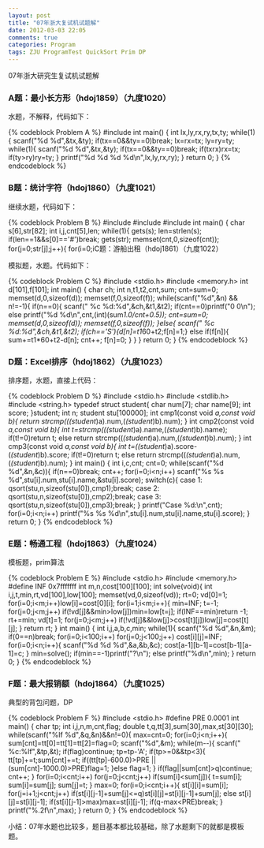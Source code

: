 ```yaml
---
layout: post
title: "07年浙大复试机试题解"
date: 2012-03-03 22:05
comments: true
categories: Program
tags: ZJU ProgramTest QuickSort Prim DP
---
```

<p>
07年浙大研究生复试机试题解
</p>

<h3>A题：最小长方形（hdoj1859）（九度1020）</h3>
<p>水题，不解释，代码如下：</p>
{% codeblock Problem A %}
#include <stdio.h>
int main()
{
    int lx,ly,rx,ry,tx,ty;
    while(1){
        scanf("%d %d",&tx,&ty);
        if(tx==0&&ty==0)break;
        lx=rx=tx;
        ly=ry=ty;
        while(1){
            scanf("%d %d",&tx,&ty);
            if(tx==0&&ty==0)break;
            if(tx<lx)lx=tx;
            if(ty<ly)ly=ty;
            if(tx>rx)rx=tx;
            if(ty>ry)ry=ty;
        }
        printf("%d %d %d %d\n",lx,ly,rx,ry);
    }
    return 0;
}
{% endcodeblock %}

<!-- more -->
<h3>B题：统计字符（hdoj1860）（九度1021）</h3>
<p>继续水题，代码如下：</p>
{% codeblock Problem B %}
#include <stdio.h>
#include <string.h>
#include <memory.h>
int main()
{
    char s[6],str[82];
    int i,j,cnt[5],len;
    while(1){
        gets(s);
        len=strlen(s);
        if(len==1&&s[0]=='#')break;
        gets(str);
        memset(cnt,0,sizeof(cnt));
        for(j=0;str[j];j++){
            for(i=0;i<len;i++)
                if(str[j]==s[i])cnt[i]++;
        }
        for(i=0;i<len;i++)
            printf("%c %d\n",s[i],cnt[i]);
    }
    return 0;
}
{% endcodeblock %}

<h3>C题：游船出租（hdoj1861）（九度1022）</h3>
<p>模拟题，水题。代码如下：</p>

{% codeblock Problem C %}
#include <stdio.h>
#include <memory.h>
int d[101],f[101];
int main()
{
    char ch;
    int n,t1,t2,cnt,sum;
    cnt=sum=0;
    memset(d,0,sizeof(d));
    memset(f,0,sizeof(f));
    while(scanf("%d",&n) && n!=-1){
        if(n==0){
            scanf(" %c %d:%d",&ch,&t1,&t2);
            if(cnt==0)printf("0 0\n");
            else printf("%d %d\n",cnt,(int)(sum*1.0/cnt+0.5));
            cnt=sum=0;
            memset(d,0,sizeof(d));
            memset(f,0,sizeof(f));
        }else{
            scanf(" %c %d:%d",&ch,&t1,&t2);
            if(ch=='S'){d[n]=t1*60+t2;f[n]=1;}
            else if(f[n]){
                sum+=t1*60+t2-d[n];
                cnt++;
                f[n]=0;
            }
        }
    }
    return 0;
}
{% endcodeblock %}

<h3>D题：Excel排序（hdoj1862）（九度1023）</h3>
<p>排序题，水题，直接上代码：</p>

{% codeblock Problem D %}
#include <stdio.h>
#include <stdlib.h>
#include <string.h>
typedef struct student{
    char num[7];
    char name[9];
    int score;
}student;
int n;
student stu[100000];
int cmp1(const void *a,const void *b){
    return strcmp((*(student*)a).num,(*(student*)b).num);
}
int cmp2(const void *a,const void *b){
    int t=strcmp((*(student*)a).name,(*(student*)b).name);
    if(t!=0)return t;
    else return strcmp((*(student*)a).num,(*(student*)b).num);
}
int cmp3(const void *a,const void *b){
    int t=(*(student*)a).score-(*(student*)b).score;
    if(t!=0)return t;
    else return strcmp((*(student*)a).num,(*(student*)b).num);
}
int main()
{
    int i,c,cnt;
    cnt=0;
    while(scanf("%d %d",&n,&c)){
        if(n==0)break;
        cnt++;
        for(i=0;i<n;i++)
            scanf("%s %s %d",stu[i].num,stu[i].name,&stu[i].score);
        switch(c){
            case 1: qsort(stu,n,sizeof(stu[0]),cmp1);break;
            case 2: qsort(stu,n,sizeof(stu[0]),cmp2);break;
            case 3: qsort(stu,n,sizeof(stu[0]),cmp3);break;
        }
        printf("Case %d:\n",cnt);
        for(i=0;i<n;i++)
            printf("%s %s %d\n",stu[i].num,stu[i].name,stu[i].score);
    }
    return 0;
}
{% endcodeblock %}

<h3>E题：畅通工程（hdoj1863）（九度1024）</h3>
<p>模板题，prim算法</p>

{% codeblock Problem E %}
#include <stdio.h>
#include <memory.h>
#define INF 0x7fffffff
int m,n,cost[100][100];
int solve(void){
    int i,j,t,min,rt,vd[100],low[100];
    memset(vd,0,sizeof(vd));
    rt=0;
    vd[0]=1;
    for(i=0;i<m;i++)low[i]=cost[0][i];
    for(i=1;i<m;i++){
        min=INF;
        t=-1;
        for(j=0;j<m;j++)
            if(!vd[j]&&min>low[j])min=low[t=j];
        if(INF==min)return -1;
        rt+=min;
        vd[t]=1;
        for(j=0;j<m;j++)
            if(!vd[j]&&low[j]>cost[t][j])low[j]=cost[t][j];
    }
    return rt;
}
int main()
{
    int i,j,a,b,c,min;
    while(1){
        scanf("%d %d",&n,&m);
        if(0==n)break;
        for(i=0;i<100;i++)
            for(j=0;j<100;j++)
                cost[i][j]=INF;
        for(i=0;i<n;i++){
            scanf("%d %d %d",&a,&b,&c);
            cost[a-1][b-1]=cost[b-1][a-1]=c;
        }
        min=solve();
        if(min==-1)printf("?\n");
        else printf("%d\n",min);
    }
    return 0;
}
{% endcodeblock %}

<h3>F题：最大报销额（hdoj1864）（九度1025）</h3>
<p>典型的背包问题，DP</p>

{% codeblock Problem F %}
#include <stdio.h>
#define PRE 0.0001
int main()
{
    char tp;
    int i,j,n,m,cnt,flag;
    double t,q,tt[3],sum[30],max,st[30][30];
    while(scanf("%lf %d",&q,&n)&&n!=0){
        max=cnt=0;
        for(i=0;i<n;i++){
            sum[cnt]=tt[0]=tt[1]=tt[2]=flag=0;
            scanf("%d",&m);
            while(m--){
                scanf(" %c:%lf",&tp,&t);
                if(flag)continue;
                tp=tp-'A';
                if(tp>=0&&tp<3){
                    tt[tp]+=t;sum[cnt]+=t;
                    if((tt[tp]-600.0)>PRE || (sum[cnt]-1000.0)>PRE)flag=1;
                }else flag=1;
            }
            if(flag||sum[cnt]>q)continue;
            cnt++;
        }
        for(i=0;i<cnt;i++)
            for(j=0;j<cnt;j++)
                if(sum[i]<sum[j]){
                    t=sum[i];
                    sum[i]=sum[j];
                    sum[j]=t;
                }
        max=0;
        for(i=0;i<cnt;i++){
            st[i][i]=sum[i];
            for(j=i+1;j<cnt;j++)
                if(st[i][j-1]+sum[j]<=q)st[i][j]=st[i][j-1]+sum[j];
                else st[i][j]=st[i][j-1];
            if(st[i][j-1]>max)max=st[i][j-1];
            if(q-max<PRE)break;
        }
        printf("%.2f\n",max);
    }
    return 0;
}
{% endcodeblock %}

<p>小结：07年水题也比较多，题目基本都比较基础，除了水题剩下的就都是模板题。</p>

